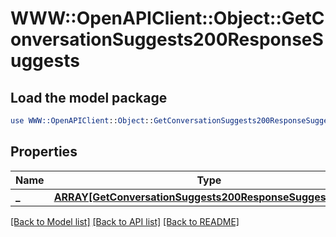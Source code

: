 # WWW::OpenAPIClient::Object::GetConversationSuggests200ResponseSuggests

## Load the model package
```perl
use WWW::OpenAPIClient::Object::GetConversationSuggests200ResponseSuggests;
```

## Properties
Name | Type | Description | Notes
------------ | ------------- | ------------- | -------------
**_** | [**ARRAY[GetConversationSuggests200ResponseSuggestsInner]**](GetConversationSuggests200ResponseSuggestsInner.md) |  | 

[[Back to Model list]](../README.md#documentation-for-models) [[Back to API list]](../README.md#documentation-for-api-endpoints) [[Back to README]](../README.md)



